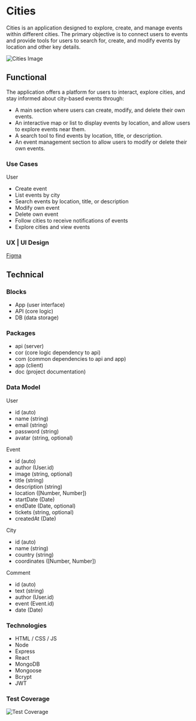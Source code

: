 # Cities

Cities is an application designed to explore, create, and manage events within different cities. 
The primary objective is to connect users to events and provide tools for users to search for, 
create, and modify events by location and other key details.

![Cities Image](https://media.giphy.com/media/39DV0pT9v42Fq/giphy.gif?cid=ecf05e47m4kzmaq2wr3vcwdlfcfo7fgconr1yjonyfor0zy7&ep=v1_gifs_search&rid=giphy.gif&ct=g)

## Functional

The application offers a platform for users to interact, explore cities, and stay informed about city-based events through:

- A main section where users can create, modify, and delete their own events.
- An interactive map or list to display events by location, and allow users to explore events near them.
- A search tool to find events by location, title, or description.
- An event management section to allow users to modify or delete their own events.

### Use Cases

User
- Create event
- List events by city
- Search events by location, title, or description
- Modify own event
- Delete own event
- Follow cities to receive notifications of events
- Explore cities and view events

### UX | UI Design
[Figma](https://www.figma.com/proto/2Jqh5rduEoNJAEK8olefch/ISDI-Project-%7C-cities?page-id=47%3A270&node-id=83-33&node-type=canvas&viewport=-303%2C877%2C0.39&t=5vC2tVC4q8nyme1o-1&scaling=scale-down&content-scaling=fixed&starting-point-node-id=83%3A33)

## Technical

### Blocks

- App (user interface)
- API (core logic)
- DB (data storage)

### Packages

- api (server)
- cor (core logic dependency to api)
- com (common dependencies to api and app)
- app (client)
- doc (project documentation)

### Data Model

User 
- id (auto)
- name (string)
- email (string)
- password (string)
- avatar (string, optional)

Event
- id (auto)
- author (User.id)
- image (string, optional)
- title (string)
- description (string)
- location ([Number, Number])
- startDate (Date)
- endDate (Date, optional)
- tickets (string, optional)
- createdAt (Date)

City
- id (auto)
- name (string)
- country (string)
- coordinates ([Number, Number])

Comment
- id (auto)
- text (string)
- author (User.id)
- event (Event.id)
- date (Date)

### Technologies

- HTML / CSS / JS
- Node
- Express
- React
- MongoDB
- Mongoose
- Bcrypt
- JWT

### Test Coverage

![Test Coverage](./test-coverage.png)
